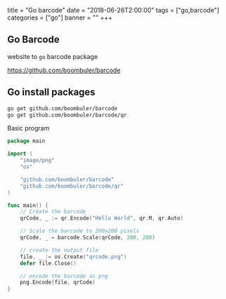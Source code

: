title = "Go barcode"
date = "2018-06-26T2:00:00"
tags = ["go,barcode"]
categories = ["go"]
banner = ""
+++

## Go Barcode

website to `go` barcode package

https://github.com/boombuler/barcode

## Go install packages

```bash
go get github.com/boombuler/barcode
go get github.com/boombuler/barcode/qr
```

Basic program

```go
package main

import (
    "image/png"
    "os"

    "github.com/boombuler/barcode"
    "github.com/boombuler/barcode/qr"
)

func main() {
    // Create the barcode
    qrCode, _ := qr.Encode("Hello World", qr.M, qr.Auto)

    // Scale the barcode to 200x200 pixels
    qrCode, _ = barcode.Scale(qrCode, 200, 200)

    // create the output file
    file, _ := os.Create("qrcode.png")
    defer file.Close()

    // encode the barcode as png
    png.Encode(file, qrCode)
}
```
